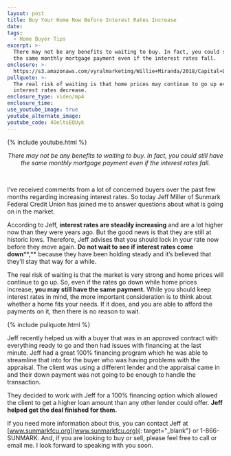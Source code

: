 ```yaml
---
layout: post
title: Buy Your Home Now Before Interest Rates Increase
date:
tags:
  - Home Buyer Tips
excerpt: >-
  There may not be any benefits to waiting to buy. In fact, you could still have
  the same monthly mortgage payment even if the interest rates fall.
enclosure: >-
  https://s3.amazonaws.com/vyralmarketing/Willie+Miranda/2018/Capital+District+Real+Estate-+Interest+Rates.mp4
pullquote: >-
  The real risk of waiting is that home prices may continue to go up even if the
  interest rates decrease.
enclosure_type: video/mp4
enclosure_time:
use_youtube_image: true
youtube_alternate_image:
youtube_code: 4OeltsEQUyk
---
```


{% include youtube.html %}

<p style="text-align: center;"><em>There may not be any benefits to waiting to buy. In fact, you could still have the same monthly mortgage payment even if the interest rates fall.</em></center> 

<center>&nbsp;</center>

I’ve received comments from a lot of concerned buyers over the past few months regarding increasing interest rates. So today Jeff Miller of Sunmark Federal Credit Union has joined me to answer questions about what is going on in the market.

According to Jeff, **interest rates are steadily increasing** and are a lot higher now than they were years ago. But the good news is that they are still at historic lows. Therefore, Jeff advises that you should lock in your rate now before they move again. **Do not wait to see if interest rates come down****,** because they have been holding steady and it’s believed that they’ll stay that way for a while.

The real risk of waiting is that the market is very strong and home prices will continue to go up. So, even if the rates go down while home prices increase, **you may still have the same payment.** While you should keep interest rates in mind, the more important consideration is to think about whether a home fits your needs. If it does, and you are able to afford the payments on it, then there is no reason to wait.

{% include pullquote.html %}

Jeff recently helped us with a buyer that was in an approved contract with everything ready to go and then had issues with financing at the last minute. Jeff had a great 100% financing program which he was able to streamline that into for the buyer who was having problems with the appraisal. The client was using a different lender and the appraisal came in and their down payment was not going to be enough to handle the transaction.

They decided to work with Jeff for a 100% financing option which allowed the client to get a higher loan amount than any other lender could offer. **Jeff helped get the deal finished for them.**

If you need more information about this, you can contact Jeff at [www.sunmarkfcu.org](www.sunmarkfcu.org){: target="_blank"} or 1-866-SUNMARK. And, if you are looking to buy or sell, please feel free to call or email me. I look forward to speaking with you soon.